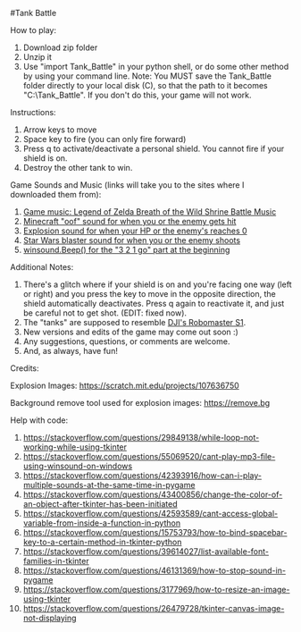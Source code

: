 #Tank Battle

How to play:
1. Download zip folder
2. Unzip it
3. Use "import Tank_Battle" in your python shell, or do some other method by using your command line.
Note: You MUST save the Tank_Battle folder directly to your local disk (C), so that the path to it becomes "C:\Tank_Battle". If you don't do this, your game will not work.

Instructions:
1. Arrow keys to move
2. Space key to fire (you can only fire forward)
3. Press q to activate/deactivate a personal shield. You cannot fire if your shield is on.
4. Destroy the other tank to win.

Game Sounds and Music (links will take you to the sites where I downloaded them from):
1. [Game music: Legend of Zelda Breath of the Wild Shrine Battle Music](https://downloads.khinsider.com/game-soundtracks/album/legend-of-zelda-the-breath-of-the-wild-original-soundtrack/1-09.%2520Battle%2520%2528Shrine%2529-%2520Original%2520Soundtrack%2520Ver..mp3)
2. [Minecraft "oof" sound for when you or the enemy gets hit](https://orangefreesounds.com/minecraft-death-sound/)
3. [Explosion sound for when your HP or the enemy's reaches 0](https://www.zapsplat.com/music/double-large-explosions-with-some-very-light-distortion/)
4. [Star Wars blaster sound for when you or the enemy shoots](https://soundbible.com/470-Laser-Blaster.html)
5. [winsound.Beep() for the "3 2 1 go" part at the beginning](https://docs.python.org/3/library/winsound.html)

Additional Notes:
1. There's a glitch where if your shield is on and you're facing one way (left or right) and you press the key to move in the opposite direction, the shield automatically deactivates. Press q again to reactivate it, and just be careful not to get shot. (EDIT: fixed now).
2. The "tanks" are supposed to resemble [DJI's Robomaster S1](https://www.dji.com/robomaster-s1).
3. New versions and edits of the game may come out soon :)
4. Any suggestions, questions, or comments are welcome.
5. And, as always, have fun!

Credits:

Explosion Images: https://scratch.mit.edu/projects/107636750

Background remove tool used for explosion images: https://remove.bg

Help with code:
1. https://stackoverflow.com/questions/29849138/while-loop-not-working-while-using-tkinter
2. https://stackoverflow.com/questions/55069520/cant-play-mp3-file-using-winsound-on-windows
3. https://stackoverflow.com/questions/42393916/how-can-i-play-multiple-sounds-at-the-same-time-in-pygame
4. https://stackoverflow.com/questions/43400856/change-the-color-of-an-object-after-tkinter-has-been-initiated
5. https://stackoverflow.com/questions/42593589/cant-access-global-variable-from-inside-a-function-in-python
6. https://stackoverflow.com/questions/15753793/how-to-bind-spacebar-key-to-a-certain-method-in-tkinter-python
7. https://stackoverflow.com/questions/39614027/list-available-font-families-in-tkinter
8. https://stackoverflow.com/questions/46131369/how-to-stop-sound-in-pygame
9. https://stackoverflow.com/questions/3177969/how-to-resize-an-image-using-tkinter
10. https://stackoverflow.com/questions/26479728/tkinter-canvas-image-not-displaying
